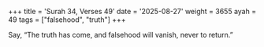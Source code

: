 +++
title = 'Surah 34, Verses 49'
date = '2025-08-27'
weight = 3655
ayah = 49
tags = ["falsehood", "truth"]
+++

Say, “The truth has come, and falsehood will vanish, never to return.”